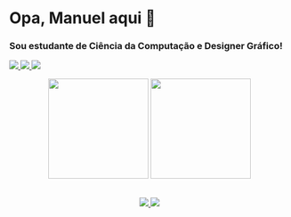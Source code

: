 <div align="left" id="header">
<h1>Opa, Manuel aqui 👻</h1>
<h3>Sou estudante de Ciência da Computação e Designer Gráfico!</h3>

<div align="left" id="contacts">
    <p>
        <a href="https://www.instagram.com/1manuelc/" alt="Instagram">
            <img src="https://img.shields.io/badge/Instagram-%23E4405F.svg?style=for-the-badge&logo=Instagram&logoColor=white"/>
        </a>
        <a href="https://www.linkedin.com/in/1manuelc" alt="Linkedin">
            <img src="https://img.shields.io/badge/linkedin-%230077B5.svg?style=for-the-badge&logo=linkedin&logoColor=white"/>
        </a>
        <a href = "mailto:manuelwn21@gmail.com">
            <img src="https://img.shields.io/badge/Gmail-D14836?style=for-the-badge&logo=gmail&logoColor=white">
        </a>
    </p>
</div>

<div align="center" id="github-status>
    <a href="https://github.com/1manuelc">
    <img height="180em" src="https://github-readme-stats-git-masterrstaa-rickstaa.vercel.app/api?username=1manuelc&show_icons=true&hide_border=true&theme=github_dark&include_all_commits=true&count_private=true&bg_color=0d1117"/>
    <img height="180em" src="https://github-readme-stats-git-masterrstaa-rickstaa.vercel.app/api/top-langs/?username=1manuelc&hide_border=true&layout=compact&langs_count=7&theme=github_dark"/>
</div>

<br>

<p align="center">
    <a href="https://skillicons.dev">
        <img src="https://skillicons.dev/icons?i=c,git,java,js,html,css&theme=dark" />
        <img src="https://skillicons.dev/icons?i=ps,ai,figma" />
    </a>
</p>
